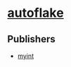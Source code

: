 # [autoflake](https://pypi.org/project/autoflake)



## Publishers
- [myint](https://pypi.org/user/myint)

